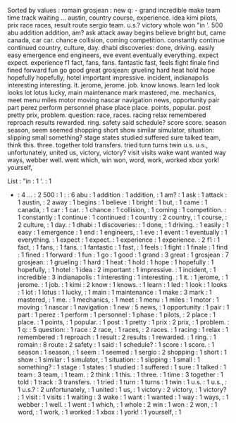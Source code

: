 Sorted by values :
romain grosjean : new q: - grand incredible make team time track waiting ... austin, country course, experience. idea kimi pilots, prix race races, result route sergio team. u.s.? victory whole won "in '. 500 abu addition addition, am? ask attack away begins believe bright but, came canada, car car. chance collision, coming competition. constantly continue continued country, culture, day. dhabi discoveries: done, driving. easily easy emergence end engineers, eve event eventually everything. expect expect. experience f1 fact, fans, fans. fantastic fast, feels fight finale find fined forward fun go good great grosjean: grueling hard heat hold hope hopefully hopefully, hotel important impressive. incident, indianapolis interesting interesting. it. jerome, jerome. job. know knows. learn led look looks lot lotus lucky, main maintenance mark mastered, me. mechanics, meet menu miles motor moving nascar navigation news, opportunity pair part perez perform personnel phase place place. points, popular. post pretty prix, problem. question: race, races. racing relax remembered reproach results rewarded. ring. safety said schedule? score score. season season, seem seemed shopping short show similar simulator, situation: slipping small something? stage states studied suffered sure talked team, think this. three. together told transfers. tried turn turns twin u.s. u.s., unfortunately, united us, victory, victory? visit visits wake want wanted way ways, webber well. went which, win won, word, work, worked xbox york! yourself, 

List :
"in : 1
'. : 1
- : 4
... : 2
500 : 1
: : 6
abu : 1
addition : 1
addition, : 1
am? : 1
ask : 1
attack : 1
austin, : 2
away : 1
begins : 1
believe : 1
bright : 1
but, : 1
came : 1
canada, : 1
car : 1
car. : 1
chance : 1
collision, : 1
coming : 1
competition. : 1
constantly : 1
continue : 1
continued : 1
country : 2
country, : 1
course, : 2
culture, : 1
day. : 1
dhabi : 1
discoveries: : 1
done, : 1
driving. : 1
easily : 1
easy : 1
emergence : 1
end : 1
engineers, : 1
eve : 1
event : 1
eventually : 1
everything. : 1
expect : 1
expect. : 1
experience : 1
experience. : 2
f1 : 1
fact, : 1
fans, : 1
fans. : 1
fantastic : 1
fast, : 1
feels : 1
fight : 1
finale : 1
find : 1
fined : 1
forward : 1
fun : 1
go : 1
good : 1
grand : 3
great : 1
grosjean : 7
grosjean: : 1
grueling : 1
hard : 1
heat : 1
hold : 1
hope : 1
hopefully : 1
hopefully, : 1
hotel : 1
idea : 2
important : 1
impressive. : 1
incident, : 1
incredible : 3
indianapolis : 1
interesting : 1
interesting. : 1
it. : 1
jerome, : 1
jerome. : 1
job. : 1
kimi : 2
know : 1
knows. : 1
learn : 1
led : 1
look : 1
looks : 1
lot : 1
lotus : 1
lucky, : 1
main : 1
maintenance : 1
make : 3
mark : 1
mastered, : 1
me. : 1
mechanics, : 1
meet : 1
menu : 1
miles : 1
motor : 1
moving : 1
nascar : 1
navigation : 1
new : 5
news, : 1
opportunity : 1
pair : 1
part : 1
perez : 1
perform : 1
personnel : 1
phase : 1
pilots, : 2
place : 1
place. : 1
points, : 1
popular. : 1
post : 1
pretty : 1
prix : 2
prix, : 1
problem. : 1
q: : 5
question: : 1
race : 2
race, : 1
races, : 2
races. : 1
racing : 1
relax : 1
remembered : 1
reproach : 1
result : 2
results : 1
rewarded. : 1
ring. : 1
romain : 8
route : 2
safety : 1
said : 1
schedule? : 1
score : 1
score. : 1
season : 1
season, : 1
seem : 1
seemed : 1
sergio : 2
shopping : 1
short : 1
show : 1
similar : 1
simulator, : 1
situation: : 1
slipping : 1
small : 1
something? : 1
stage : 1
states : 1
studied : 1
suffered : 1
sure : 1
talked : 1
team : 3
team, : 1
team. : 2
think : 1
this. : 1
three. : 1
time : 3
together : 1
told : 1
track : 3
transfers. : 1
tried : 1
turn : 1
turns : 1
twin : 1
u.s. : 1
u.s., : 1
u.s.? : 2
unfortunately, : 1
united : 1
us, : 1
victory : 2
victory, : 1
victory? : 1
visit : 1
visits : 1
waiting : 3
wake : 1
want : 1
wanted : 1
way : 1
ways, : 1
webber : 1
well. : 1
went : 1
which, : 1
whole : 2
win : 1
won : 2
won, : 1
word, : 1
work, : 1
worked : 1
xbox : 1
york! : 1
yourself, : 1
